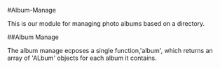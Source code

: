 #Album-Manage

This is our module for managing photo albums based on a directory.

##Album Manage

The album manage ecposes a single function,'album', which returns an array of 'ALbum'
objects for each album it contains.